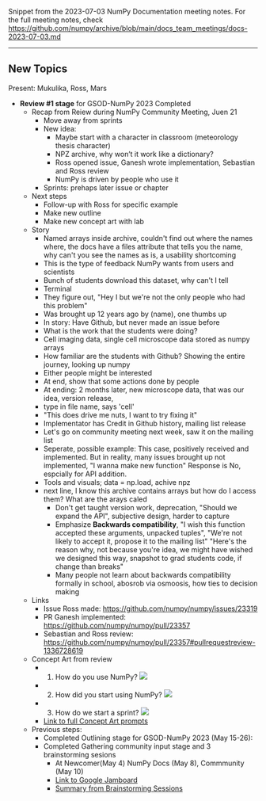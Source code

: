 Snippet from the 2023-07-03 NumPy Documentation meeting notes. For the full meeting notes, check https://github.com/numpy/archive/blob/main/docs_team_meetings/docs-2023-07-03.md

---

## New Topics

Present: Mukulika, Ross, Mars

- **Review #1 stage** for GSOD-NumPy 2023 Completed
    - Recap from Reiew during NumPy Community Meeting, Juen 21
        - Move away from sprints
        - New idea:
            - Maybe start with a character in classroom (meteorology thesis character)
            - NPZ archive, why won’t it work like a dictionary?
            - Ross opened issue, Ganesh wrote implementation, Sebastian and Ross review
            - NumPy is driven by people who use it
        - Sprints: prehaps later issue or chapter
    - Next steps
        - Follow-up with Ross for specific example
        - Make new outline
        - Make new concept art with lab
    - Story
        - Named arrays inside archive, couldn't find out where the names where, the docs have a files attribute that tells you the name, why can't you see the names as is, a usability shortcoming
        - This is the type of feedback NumPy wants from users and scientists
        - Bunch of students  download this dataset, why can't I tell
        - Terminal
        - They figure out, "Hey I but we're not the only people who had this problem"
        - Was brought up 12 years ago by (name), one thumbs up
        - In story: Have Github, but never made an issue before
        - What is the work that the students were doing?
        - Cell imaging data, single cell microscope data stored as numpy arrays
        - How familiar are the students with Github? Showing the entire journey, looking up numpy
        - Either people might be interested
        - At end, show that some actions done by people
        - At ending: 2 months later, new microscope data, that was our idea, version release, 
        - type in file name, says 'cell'
        - "This does drive me nuts, I want to try fixing it"
        - Implementator has Credit in Github history, mailing list release 
        - Let's go on community meeting next week, saw it on the mailing list
        - Seperate, possible example: This case, positively received and implemented. But in reality, many issues brought up not implemented, "I wanna make new function" Response is No, espcially for API addition.
        - Tools and visuals; data = np.load, achive npz
        - next line, I know this archive contains arrays but how do I access them? What are the arays caled
            - Don't get taught version work, deprecation, "Should we expand the API", subjective design, harder to capture
            - Emphasize **Backwards compatibility**, "I wish this function accepted these arguments, unpacked tuples", "We're not likely to accept it, propose it to the mailing list" "Here's the reason why, not because you're idea, we might have wished we designed this way, snapshot to grad students code, if change than breaks"
            - Many people not learn about backwards compatibility formally in school, abosrob via osmoosis, how ties to decision making
    - Links
        - Issue Ross made: https://github.com/numpy/numpy/issues/23319
        - PR Ganesh implemented: https://github.com/numpy/numpy/pull/23357
        - Sebastian and Ross review: https://github.com/numpy/numpy/pull/23357#pullrequestreview-1336728619
    - Concept Art from review
        - 1. How do you use NumPy? ![](https://hackmd.io/_uploads/rJit636w2.jpg) 
        - 2. How did you start using NumPy? ![](https://hackmd.io/_uploads/ByOca3TDh.jpg)
        - 3. How do we start a sprint? ![](https://hackmd.io/_uploads/ByHip36Dh.jpg)
        - [Link to full Concept Art prompts](https://github.com/MarsBarLee/gsod-numpy-2023/blob/main/outlining/concept-art.md)
    - Previous steps:
        - Completed Outlining stage for GSOD-NumPy 2023 (May 15-26):
        - Completed Gathering community input stage and 3 brainstorming sesions
            - At Newcomer(May 4) NumPy Docs (May 8), Commmunity (May 10)
            - [Link to Google Jamboard](https://jamboard.google.com/d/1j_rEIslOh59N9cLGU1VGc7rTc88SuLTi7l4YqTqAULc/edit?usp=sharing)
            - [Summary from Brainstorming Sessions](https://github.com/MarsBarLee/gsod-numpy-2023/blob/main/outlining/summary-from-brainstorming-sessions.md)